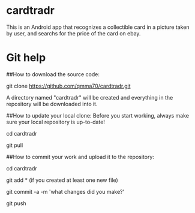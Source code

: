 # cardtradr

This is an Android app that recognizes a collectible card in a picture taken by user, and searchs for the price of the card on ebay.

# Git help
##How to download the source code:

git clone https://github.com/qmma70/cardtradr.git

A directory named "cardtradr" will be created and everything in the repository will be downloaded into it.

##How to update your local clone:
Before you start working, always make sure your local repository is up-to-date!

cd cardtradr 

git pull 

##How to commit your work and upload it to the repository:

cd cardtradr

git add * (if you created at least one new file)

git commit -a -m 'what changes did you make?'

git push
